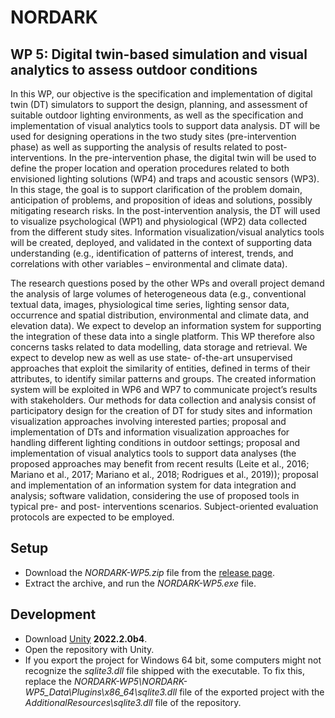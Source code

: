 # NORDARK

## WP 5: Digital twin-based simulation and visual analytics to assess outdoor conditions

In this WP, our objective is the specification and implementation of digital twin (DT) simulators to support the design, planning, and assessment of suitable outdoor lighting environments, as well as the specification and implementation of visual analytics tools to support data analysis. DT will be used for designing operations in the two study sites (pre-intervention phase) as well as supporting the analysis of results related to post-interventions. In the pre-intervention phase, the digital twin will be used to define the proper location and operation procedures related to both envisioned lighting solutions (WP4) and traps and acoustic sensors (WP3). In this stage, the goal is to support clarification of the problem domain, anticipation of problems, and proposition of ideas and solutions, possibly mitigating research risks. In the post-intervention analysis, the DT will used to visualize psychological (WP1) and physiological (WP2) data collected from the different study sites. Information visualization/visual analytics tools will be created, deployed, and validated in the context of supporting data understanding (e.g., identification of patterns of interest, trends, and correlations with other variables – environmental and climate data).

The research questions posed by the other WPs and overall project demand the analysis of large volumes of heterogeneous data (e.g., conventional textual data, images, physiological time series, lighting sensor data, occurrence and spatial distribution, environmental and climate data, and elevation data). We expect to develop an information system for supporting the integration of these data into a single platform. This WP therefore also concerns tasks related to data modelling, data storage and retrieval. We expect to develop new as well as use state- of-the-art unsupervised approaches that exploit the similarity of entities, defined in terms of their attributes, to identify similar patterns and groups. The created information system will be exploited in WP6 and WP7 to communicate project’s results with stakeholders. Our methods for data collection and analysis consist of participatory design for the creation of DT for study sites and information visualization approaches involving interested parties; proposal and implementation of DTs and information visualization approaches for handling different lighting conditions in outdoor settings; proposal and implementation of visual analytics tools to support data analyses (the proposed approaches may benefit from recent results (Leite et al., 2016; Mariano et al., 2017; Mariano et al., 2018; Rodrigues et al., 2019)); proposal and implementation of an information system for data integration and analysis; software validation, considering the use of proposed tools in typical pre- and post- interventions scenarios. Subject-oriented evaluation protocols are expected to be employed.

## Setup

* Download the *NORDARK-WP5.zip* file from the [release page](https://github.com/Rylern/NORDARK/releases/tag/v0.2).
* Extract the archive, and run the *NORDARK-WP5.exe* file.

## Development

* Download [Unity](https://unity.com/) **2022.2.0b4**.
* Open the repository with Unity.
* If you export the project for Windows 64 bit, some computers might not recognize the *sqlite3.dll* file shipped with the executable. To fix this, replace the *NORDARK-WP5\NORDARK-WP5_Data\Plugins\x86_64\sqlite3.dll* file of the exported project with the *AdditionalResources\sqlite3.dll* file of the repository.